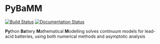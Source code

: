 # PyBaMM

[![Build Status](https://travis-ci.org/tinosulzer/pybat-lead-acid.svg?branch=master)](https://travis-ci.org/tinosulzer/pybat-lead-acid)
[![Documentation Status](https://readthedocs.org/projects/pybat-lead-acid/badge/?version=latest)](https://pybat-lead-acid.readthedocs.io/en/latest/?badge=latest)

**Py**thon **Ba**ttery **M**athematical **M**odelling solves continuum models for lead-acid batteries, using both numerical methods and asymptotic analysis
